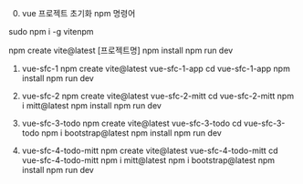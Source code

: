 0. vue 프로젝트 초기화 npm 명령어

sudo npm i -g vitenpm 

npm create vite@latest [프로젝트명]
npm install
npm run dev


1. vue-sfc-1
npm create vite@latest vue-sfc-1-app
cd vue-sfc-1-app
npm install
npm run dev

2. vue-sfc-2
npm create vite@latest vue-sfc-2-mitt
cd vue-sfc-2-mitt
npm i mitt@latest
npm install
npm run dev

3. vue-sfc-3-todo
npm create vite@latest vue-sfc-3-todo
cd vue-sfc-3-todo
npm i bootstrap@latest
npm install
npm run dev

4. vue-sfc-4-todo-mitt
npm create vite@latest vue-sfc-4-todo-mitt
cd vue-sfc-4-todo-mitt
npm i mitt@latest
npm i bootstrap@latest
npm install
npm run dev